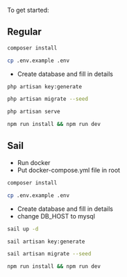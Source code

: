 To get started:

## Regular
```bash
composer install

cp .env.example .env
```
- Create database and fill in details
```bash
php artisan key:generate

php artisan migrate --seed

php artisan serve

npm run install && npm run dev
```

## Sail
- Run docker
- Put docker-compose.yml file in root
```bash
composer install

cp .env.example .env
```
- Create database and fill in details
- change DB_HOST to mysql
```bash
sail up -d

sail artisan key:generate

sail artisan migrate --seed

npm run install && npm run dev
```

